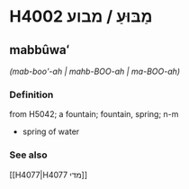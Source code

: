 # H4002 מַבּוּעַ / מבוע

## mabbûwaʻ

_(mab-boo'-ah | mahb-BOO-ah | ma-BOO-ah)_

### Definition

from H5042; a fountain; fountain, spring; n-m

- spring of water

### See also

[[H4077|H4077 מדי]]
